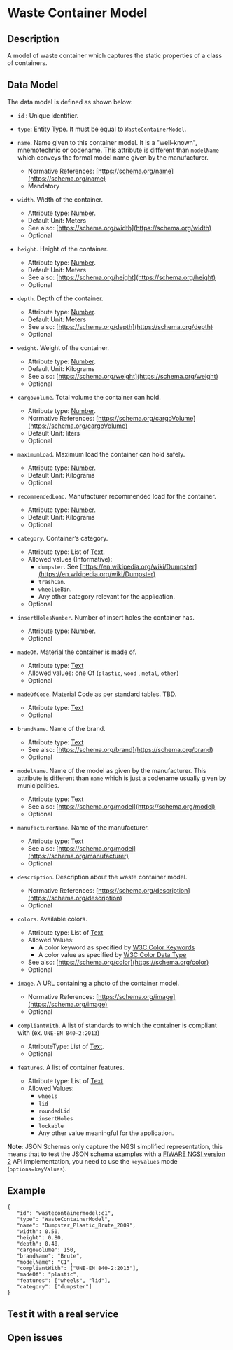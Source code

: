 # Waste Container Model

## Description

A model of waste container which captures the static properties of a class of containers.

## Data Model

The data model is defined as shown below:

+ `id` : Unique identifier.

+ `type`: Entity Type. It must be equal to `WasteContainerModel`.

+ `name`. Name given to this container model. It is a "well-known", mnemotechnic or codename.
This attribute is different than `modelName` which conveys the formal model name given by the
manufacturer.
    + Normative References: [https://schema.org/name](https://schema.org/name)
    + Mandatory

+ `width`. Width of the container.
    + Attribute type: [Number](https://schema.org/Number).
    + Default Unit: Meters
    + See also: [https://schema.org/width](https://schema.org/width)
    + Optional

+ `height`. Height of the container.
    + Attribute type: [Number](https://schema.org/Number).
    + Default Unit: Meters
    + See also: [https://schema.org/height](https://schema.org/height)
    + Optional

+ `depth`. Depth of the container.
    + Attribute type: [Number](https://schema.org/Number).
    + Default Unit: Meters
    + See also: [https://schema.org/depth](https://schema.org/depth)
    + Optional

+ `weight`. Weight of the container.
    + Attribute type: [Number](https://schema.org/Number).
    + Default Unit: Kilograms
    + See also: [https://schema.org/weight](https://schema.org/weight)
    + Optional

+ `cargoVolume`. Total volume the container can hold.
    + Attribute type: [Number](https://schema.org/Number).
    + Normative References: [https://schema.org/cargoVolume](https://schema.org/cargoVolume)
    + Default Unit: liters
    + Optional

+ `maximumLoad`. Maximum load the container can hold safely.
    + Attribute type: [Number](https://schema.org/Number).
    + Default Unit: Kilograms
    + Optional

+ `recommendedLoad`. Manufacturer recommended load for the container.
    + Attribute type: [Number](https://schema.org/Number).
    + Default Unit: Kilograms
    + Optional

+ `category`. Container’s category.
    + Attribute type: List of [Text](https://schema.org/Text).
    + Allowed values (Informative):
        + `dumpster`. See [https://en.wikipedia.org/wiki/Dumpster](https://en.wikipedia.org/wiki/Dumpster)
        + `trashCan`.
        + `wheelieBin`.
        + Any other category relevant for the application.
    + Optional

+ `insertHolesNumber`. Number of insert holes the container has.
    + Attribute type: [Number](https://schema.org/Number).
    + Optional

+ `madeOf`. Material the container is made of.
    + Attribute type: [Text](https://schema.org/Text)
    + Allowed values: one Of (`plastic`, `wood` , `metal`, `other`)
    + Optional

+ `madeOfCode`. Material Code as per standard tables. TBD.
    + Attribute type: [Text](https://schema.org/Text)
    + Optional

+ `brandName`. Name of the brand.
    + Attribute type: [Text](https://schema.org/Text)
    + See also: [https://schema.org/brand](https://schema.org/brand)
    + Optional

+ `modelName`. Name of the model as given by the manufacturer.
This attribute is different than `name` which is just a codename usually given by municipalities.
    + Attribute type: [Text](https://schema.org/Text)
    + See also: [https://schema.org/model](https://schema.org/model)
    + Optional

+ `manufacturerName`. Name of the manufacturer.
    + Attribute type: [Text](https://schema.org/Text)
    + See also: [https://schema.org/model](https://schema.org/manufacturer)
    + Optional

+ `description`. Description about the waste container model.
    + Normative References: [https://schema.org/description](https://schema.org/description)
    + Optional

+ `colors`.  Available colors.
    + Attribute type: List of [Text](https://schema.org/Text)
    + Allowed Values:
        + A color keyword as specified by [W3C Color Keywords](https://www.w3.org/TR/SVG/types.html#ColorKeywords)
        + A color value as specified by [W3C Color Data Type](https://www.w3.org/TR/SVG/types.html#BasicDataTypes)
    + See also: [https://schema.org/color](https://schema.org/color)
    + Optional

+ `image`. A URL containing a photo of the container model.
    + Normative References: [https://schema.org/image](https://schema.org/image)
    + Optional

+ `compliantWith`. A list of standards to which the container is compliant with (ex. `UNE-EN 840-2:2013`)
    + AttributeType: List of [Text](https://schema.org/Text).
    + Optional

+ `features`. A list of container features.
    + Attribute type: List of [Text](https://schema.org/Text)
    + Allowed Values:
        + `wheels`
        + `lid`
        + `roundedLid`
        + `insertHoles`
        + `lockable`
        + Any other value meaningful for the application.

**Note**: JSON Schemas only capture the NGSI simplified representation, this means that to test the JSON schema examples with
a [FIWARE NGSI version 2](http://fiware.github.io/specifications/ngsiv2/stable) API implementation, you need to use the `keyValues`
mode (`options=keyValues`).

## Example

    {
       "id": "wastecontainermodel:c1",
       "type": "WasteContainerModel",
       "name": "Dumpster_Plastic_Brute_2009",
       "width": 0.50,
       "height": 0.80,
       "depth": 0.40,
       "cargoVolume": 150,
       "brandName": "Brute",
       "modelName": "C1",
       "compliantWith": ["UNE-EN 840-2:2013"],
       "madeOf": "plastic",
       "features": ["wheels", "lid"],
       "category": ["dumpster"]
    }


## Test it with a real service


## Open issues

